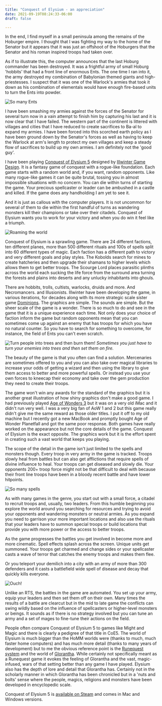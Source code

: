 ```yaml
---
title: "Conquest of Elysium - an appreciation"
date: 2021-09-19T08:24:33-06:00
draft: false

---
```


In the end, I find myself in a small peninsula among the remains of the Hoburger empire. I thought that I was fighting my way to the home of the Senator but it appears that it was just an offshoot of the Hoburgers that the Senator and his roman inspired troops had taken over.

As if to illustrate this, the computer announces that the last Hoburg commander has been destroyed. It was a frightful army of small Hoburg 'hobbits' that had a front line of enormous Ents. The one time I ran into it, the army destroyed my combination of Babylonian themed giants and high-priestesses. I suspect that it was one of the Warlock's armies that took it down as his combination of elementals would have enough fire-based units to turn the Ents into powder.

![So many Ents](/zacblog/static/ents.jpg)

 I have been smashing my armies against the forces of the Senator for several turn now in a vain attempt to finish him by capturing his last and it is now clear that I have failed. The western part of the continent is littered with villages and cities that I have reduced to create sacrifices to Ba-al to expand my armies. I have been forced into this scorched earth policy as I have been ground down by the Senator's forces as well as having to keep the Warlock at arm's length to protect my own villages and keep a steady flow of sacrifices to build up my own armies. I am definitely not the 'good guy'.

I have been playing [Conquest of Elysium 5](http://www.illwinter.com/coe5/index.html) designed by [Illwinter Game Design](http://www.illwinter.com/). It is a fantasy game of conquest with a rogue-like foundation. Each game starts with a random world and, if you want, random opponents. Like many rogue-like games it can be quite brutal, tossing you in almost impossible situations with no concern. You can die within turns of starting the game. Your precious spellcaster or leader can be ambushed in a castle and killed. If the game does any handholding I am yet to see it.

And it is just as callous with the computer players. It is not uncommon for several of them to die within the first handful of turns as wandering monsters kill their champions or take over their citadels. Conquest of Elysium wants you to work for your victory and when you do win it feel like a triumph.

![Roaming the world](/zacblog/static/world.jpg)

Conquest of Elysium is a sprawling game. There are 24 different factions, ten different planes, more than 500 different rituals and 100s of spells split into 60 different types of magic. Each faction has a different path to victory and very different goals and play styles. The Kobolds search for mines to create hatcheries and then upgrade their shamans to higher levels which allows them to get better troops. The Scourge Lord places parasitic plinths across the world each sucking the life force from the surround area turning the forests and plains into deserts and any unlucky inhabitants into ghouls. 

There are hobbits, trolls, cultists, warlocks, druids and more. And Necromancers. and Illusionists. Illwinter have been developing the game, in various iterations, for decades along with its more strategic scale sister game [Dominions](http://www.illwinter.com/dom5/index.html). The graphics are simple. The sounds are simple. But the sheer scale of the game is a wonder. There is so much to do and see in the game that it is a unique experience each time. Not only does your choice of faction inform the game but random opponents mean that you can sometimes come up against an enemy that has troops for which you have no natural counter. So you have to search for something to overcome, for instance, the field of Ents you can't even scratch.

![Turn people into trees and then burn them!](/zacblog/static/burntrees.jpg)
*Sometimes you just have to turn your enemies into trees and then set them on fire.*

The beauty of the game is that you often can find a solution. Mercenaries are sometimes offered to you and you can also take over magical libraries to increase your odds of getting a wizard and then using the library to give them access to better and more powerful spells. Or instead you use your own forces to kneecap their economy and take over the gem production they need to create their troops.

The game won't win any awards for the standard of the graphics but it is another great illustration of how shiny graphics don't make a good game. I had previously played [Age of Wonders 3](https://en.wikipedia.org/wiki/Age_of_Wonders_III) but it was on a very old iMac and it didn't run very well.  I was a very big fan of AoW 1 and 2 but this game really didn't give me the same reward as those older titles. I put it off to my old machine but I recently got a new MacBook and promptly bought Age of Wonder Planetfall and got the same poor response. Both games have really worked on the appearance but not the core details of the game. Conquest of Elysium is the exact opposite. The graphics work but it is the effort spent in creating such a vast world that keeps you playing.

The scope of the detail in the game isn't just limited to the spells and monsters though. Every troop in very army in the game is tracked. Troops slowly heal from battles but can also get afflictions that require spells of divine influence to heal. Your troops can get diseased and slowly die. Your opponents 200+ troop force might not be that difficult to deal with because their front line troops have been in a bloody recent battle and have lower hitpoints. 

![So many spells](/zacblog/static/character.jpg)

As with many games in the genre, you start out with a small force, a citadel to recruit troops and, usually, two leaders. From this humble beginning you explore the world around you searching for resources and trying to avoid your opponents and wandering monsters or neutral armies. As you expand you need to garrison your more important locations and also use the rituals that your leaders have to summon special troops or build locations that provide you with more power or the access to better troops.

As  the game progresses the battles you get involved in become more and more cinematic. Spell effects splash across the screen. Unique units get summoned. Your troops get charmed and change sides or your spellcaster casts a wave of terror that catches the enemy troops and makes them flee.

Or you teleport your demilich into a city with an army of more than 300 defenders and it casts a battlefield wide spell of disease and decay that quickly kills everyone. 

![Ouch!](/zacblog/static/blast.jpg)

Unlike an RTS, the battles in the game are automated. You set up your army, equip your leaders and then set them off on their own. Many times the results of a battle are clearcut but in the mid to late game the conflicts can swing wildly based on the influence of spellcasters or higher-level monsters or beings. It sounds as if there is no strategy involved but you can tune an army and a set of mages to fine-tune their actions on the field. 

People often compare Conquest of Elysium 5 to games like Might and Magic and there is clearly a pedigree of that title in CoE5. The world of Elysium is much bigger than the HoMM worlds were (thanks to much, much faster home computers) and has much more detail (thanks to many years of development) but to me the obvious reference point is the [Runequest system](https://en.wikipedia.org/wiki/RuneQuest) and the world of [Glorantha](https://en.wikipedia.org/wiki/Glorantha).  While certainly not specifically meant as a Runequest game it evokes the feeling of Glorantha and the vast, magic-infused, wars of that setting better than any game I have played. Elysium also has the depth of lore and detail that Glorantha has. Certainly not in the scholarly manner in which Glorantha has been chronicled but in a 'nuts and bolts' sense where the people, magics, religions and monsters have been developed in encyclopedic scale.

Conquest of Elysium 5 is [available on Steam](http://store.steampowered.com/app/1606340/) and comes in Mac and Windows versions. 
